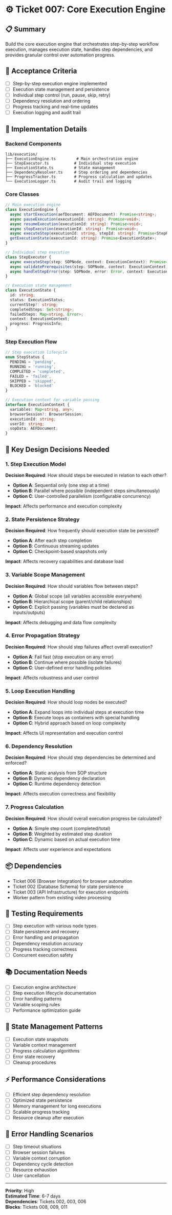 # ⚙️ Ticket 007: Core Execution Engine

## 📋 Summary
Build the core execution engine that orchestrates step-by-step workflow execution, manages execution state, handles step dependencies, and provides granular control over automation progress.

## 🎯 Acceptance Criteria
- [ ] Step-by-step execution engine implemented
- [ ] Execution state management and persistence
- [ ] Individual step control (run, pause, skip, retry)
- [ ] Dependency resolution and ordering
- [ ] Progress tracking and real-time updates
- [ ] Execution logging and audit trail

## 📝 Implementation Details

### Backend Components
```
lib/execution/
├── ExecutionEngine.ts         # Main orchestration engine
├── StepExecutor.ts           # Individual step execution
├── ExecutionState.ts         # State management
├── DependencyResolver.ts     # Step ordering and dependencies
├── ProgressTracker.ts        # Progress calculation and updates
└── ExecutionLogger.ts        # Audit trail and logging
```

### Core Classes
```typescript
// Main execution engine
class ExecutionEngine {
  async startExecution(aefDocument: AEFDocument): Promise<string>;
  async pauseExecution(executionId: string): Promise<void>;
  async resumeExecution(executionId: string): Promise<void>;
  async stopExecution(executionId: string): Promise<void>;
  async executeStep(executionId: string, stepId: string): Promise<StepResult>;
  getExecutionState(executionId: string): Promise<ExecutionState>;
}

// Individual step execution
class StepExecutor {
  async executeStep(step: SOPNode, context: ExecutionContext): Promise<StepResult>;
  async validatePrerequisites(step: SOPNode, context: ExecutionContext): Promise<boolean>;
  async handleStepError(step: SOPNode, error: Error, context: ExecutionContext): Promise<StepResult>;
}

// Execution state management
class ExecutionState {
  id: string;
  status: ExecutionStatus;
  currentStep?: string;
  completedSteps: Set<string>;
  failedSteps: Map<string, Error>;
  context: ExecutionContext;
  progress: ProgressInfo;
}
```

### Step Execution Flow
```typescript
// Step execution lifecycle
enum StepStatus {
  PENDING = 'pending',
  RUNNING = 'running',
  COMPLETED = 'completed',
  FAILED = 'failed',
  SKIPPED = 'skipped',
  BLOCKED = 'blocked'
}

// Execution context for variable passing
interface ExecutionContext {
  variables: Map<string, any>;
  browserSession?: BrowserSession;
  executionId: string;
  userId: string;
  sopData: AEFDocument;
}
```

## 🤔 Key Design Decisions Needed

### 1. **Step Execution Model**
**Decision Required**: How should steps be executed in relation to each other?
- **Option A**: Sequential only (one step at a time)
- **Option B**: Parallel where possible (independent steps simultaneously)
- **Option C**: User-controlled parallelism (configurable concurrency)

**Impact**: Affects performance and execution complexity

### 2. **State Persistence Strategy**
**Decision Required**: How frequently should execution state be persisted?
- **Option A**: After each step completion
- **Option B**: Continuous streaming updates
- **Option C**: Checkpoint-based snapshots only

**Impact**: Affects recovery capabilities and database load

### 3. **Variable Scope Management**
**Decision Required**: How should variables flow between steps?
- **Option A**: Global scope (all variables accessible everywhere)
- **Option B**: Hierarchical scope (parent/child relationships)
- **Option C**: Explicit passing (variables must be declared as inputs/outputs)

**Impact**: Affects debugging and data flow complexity

### 4. **Error Propagation Strategy**
**Decision Required**: How should step failures affect overall execution?
- **Option A**: Fail fast (stop execution on any error)
- **Option B**: Continue where possible (isolate failures)
- **Option C**: User-defined error handling policies

**Impact**: Affects robustness and user control

### 5. **Loop Execution Handling**
**Decision Required**: How should loop nodes be executed?
- **Option A**: Expand loops into individual steps at execution time
- **Option B**: Execute loops as containers with special handling
- **Option C**: Hybrid approach based on loop complexity

**Impact**: Affects UI representation and execution control

### 6. **Dependency Resolution**
**Decision Required**: How should step dependencies be determined and enforced?
- **Option A**: Static analysis from SOP structure
- **Option B**: Dynamic dependency declaration
- **Option C**: Runtime dependency detection

**Impact**: Affects execution correctness and flexibility

### 7. **Progress Calculation**
**Decision Required**: How should overall execution progress be calculated?
- **Option A**: Simple step count (completed/total)
- **Option B**: Weighted by estimated step duration
- **Option C**: Dynamic based on actual execution time

**Impact**: Affects user experience and expectations

## 📦 Dependencies
- Ticket 006 (Browser Integration) for browser automation
- Ticket 002 (Database Schema) for state persistence
- Ticket 003 (API Infrastructure) for execution endpoints
- Worker pattern from existing video processing

## 🧪 Testing Requirements
- [ ] Step execution with various node types
- [ ] State persistence and recovery
- [ ] Error handling and propagation
- [ ] Dependency resolution accuracy
- [ ] Progress tracking correctness
- [ ] Concurrent execution safety

## 📚 Documentation Needs
- [ ] Execution engine architecture
- [ ] Step execution lifecycle documentation
- [ ] Error handling patterns
- [ ] Variable scoping rules
- [ ] Performance optimization guide

## 🔄 State Management Patterns
- [ ] Execution state snapshots
- [ ] Variable context management
- [ ] Progress calculation algorithms
- [ ] Error state recovery
- [ ] Cleanup procedures

## ⚡ Performance Considerations
- [ ] Efficient step dependency resolution
- [ ] Optimized state persistence
- [ ] Memory management for long executions
- [ ] Scalable progress tracking
- [ ] Resource cleanup after execution

## 🐛 Error Handling Scenarios
- [ ] Step timeout situations
- [ ] Browser session failures
- [ ] Variable context corruption
- [ ] Dependency cycle detection
- [ ] Resource exhaustion
- [ ] User cancellation

---
**Priority**: High  
**Estimated Time**: 6-7 days  
**Dependencies**: Tickets 002, 003, 006  
**Blocks**: Tickets 008, 009, 011 
